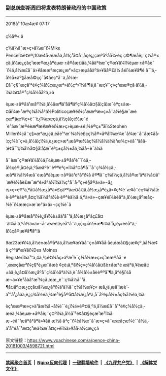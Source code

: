 ### 副总统彭斯周四将发表特朗普政府的中国政策
------------------------

<div class="published">
 <span class="date" title="ä¸­å½æ¶é´">
  <time datetime="2018-10-04T07:17:13+08:00">
   2018å¹´10æ4æ¥ 07:17
  </time>
 </span>
</div>
<br/>
<div class="wsw">
 <span class="dateline">
  ç½å®« â
 </span>
 <p>
  ç¾å½å¯æ»ç»å½­æ¯ï¼Mike Penceï¼é¢è®¡10æ4å·ææåä¸å11ç¹å¤å¨åçé¡¿çæºåºåå¾·éç ç©¶æåè¡¨ç½å®«çä¸­å½æ¿ç­ãç¹ææ®æ¿åºèµæ·±å®åæ­¤åä¸¾åäºèæ¯ç®æ¥ä¼ï¼èµæ·±å®åè¯´ï¼ä¸­å½æ­£å¨ä»¥åææªæçæ¿æ²»ãç»æµãåäºä»¥åå®£ä¼ åéï¼æ¥å¶é å¯¹ä¸­å½å±äº§åæå©çç¯å¢ãèç°å¨ä¸­å½æ­£å¨ç§¯æçå¹²é¢ç¾å½çæ¿æ²»ä½ç³»ï¼å¹¶ä¸å¨æç¥¨ç»ç¹ææ®çå·å½ä¸­ï¼ä¼¤å®³ç¾å½ååºä¸»ã
 </p>
 <p>
  èµæ·±å®åä¹æåºï¼ä¸­å½åæ¶ä¹åå¶äºç¾å½å¤§å­¦çå­¦æ¯èªç±ãæ­¤åï¼æ ¹æ®ç¾å½åªä½Politicoçæ¥éï¼ç¹ææ®æ»ç»å¨ä¼è§æ¯æèçæ¶åæ¾ç»è¯´è¿ï¼ææçä¸­å½çå­¦çé½æ¯é´è°ãæ ¹æ®éèæ¶æ¥æ¥éï¼æ»ç»èµæ·±é¡¾é®ç±³åï¼Stephen Millerï¼ç­å¨ç§»æ°æ¿ç­ä¸éåé¹°æ´¾ä½é£çç½å®«å®åï¼æ¾è¯å¾æ¨å¨åæ­¢åå­¦çç­¾è¯ç»ä¸­å½å­¦çï¼ä¸è¿æç»æ²¡æå®æ½ãç¾å½å½ä¼ä¹æ¾ç»éå¯¹å­å­å­¦é¢å¯¹ç¾å½å¤§å­¦å­¦æ¯èªç±çå½±åä¸¾åå¬è¯ä¼ã
 </p>
 <p>
  å¨èæ¯ç®æ¥ä¼å½ä¸­ï¼èµæ·±å®åä¹è¯´ï¼ä¸­å½çè®¸å¤è¡ä¸ºåæäºè¨è®ºèªç±ï¼å°¤å¶å¯¹å¨ç¾å½çä¸­æåªä½å½¢æå¯èæåºãèµæ·±å®åä¹è°å°ï¼å å®¶å¨ç¾å½çä¸­å½å®æ¹åªä½å¤å¹´æ¥é½åè£æ¯æ°é»åªä½ï¼ä½ç°å¨å·²ç»è§å®ä»ä»¬å¿é¡»ç»è®°ä¸ºå¤å½æ¿åºä»£çäººãæ­¤å¤ä¸­å½æ¿åºè¿ä»¥ç­¾è¯æ¥å¨èç¾å½å­¦èè·è®°èãè®¸å¤ç¾å½åªä½è·è®°èä¼å ä¸ºä»ä»¬çæ¥éï¼èé­å°ä¸­å½æ¿åºæåç­¾è¯ï¼ææç»æ´æ°ä»ä»¬çç­¾è¯ã
 </p>
 <p>
  èµæ·±å®åæåºï¼è¿å¥½è±åä¹å¯¹ä¸­å½æ¿åºâç£å¤´âï¼å ä¸ºå½ä»ä»¬å¨ææè¦è¡éå°å¨ä¸çççµå½±æ¶ï¼ä¹å¿é¡»èèå°ä¸­å½çå®¡æ¥å¶åº¦ã
 </p>
 <p>
  9æ23æ¥ï¼ä¸­å½è±æå®åªãä¸­å½æ¥æ¥ãå¨ç±å¥¥åå·åè¡éæå¤§çæ¥çº¸ãå¾æ¢å çºªäºæ¥ãï¼Des Moines Registerï¼ä¹°ä¸4ä¸ªçé¢ï¼åç»äºæ¹è¯ç¾å½æ»ç»ç¹ææ®åå¨è´¸ææçåæ³ï¼ç§°è¿æ¯âæè ¢çè¡ä¸ºâï¼ç»ç¾å½å¤§è±åæ°é æäºä¸¥éæå¤±ãä¸è¿å¤å½æ¿åºå¨ç¾å½åªä½ä¸è¯å¾å½±åèè®ºå¹¶ä¸å°è§ï¼åæ¬ä»¥è²åãå°æ¹¾ç­å¸ææ¸¸è¯´ç¾å½å¯¹å¶å¤äº¤æ¿ç­çå¤å½æ¿åºï¼ä¹ä¼å¨ç¾å½æ¥ç« æå¿ä¸æä¹¦æè´­ä¹°å¹¿åãä¸è¿ç¾å½éä¸¾æ³è§å®å¤å½æ¿åºä¸å¯åºèµå½±åç¾å½éä¸¾ã
 </p>
 <p>
  èç¹ææ®æ»ç»ä¹åæ¾å¬å¼è¯´è¿ï¼ä»è®¤ä¸ºä¸­å½æ­£å¨å¹²é¢ç¾å½çä¸­æéä¸¾ãèµæ·±å®åè¡¨ç¤ºï¼ä¸­å½å¹²é¢å¤§éçæ¹æ³ï¼åæ¬éå¯¹æäºå°åºä»¥åå·æ½å å³ç¨ï¼èå½­æ¯å¯æ»ç»å¨ææåçæ¼è¯´å½ä¸­ä¹å°éå¯¹æ­¤ç¹æä¾æ´å¤ç»èï¼ä»¥åå·ä½çæ¿ç­ã
 </p>
 <p>
 </p>
</div>

原文链接：https://www.voachinese.com/a/pence-china-20181003/4598721.html


------------------------
#### [禁闻聚合首页](https://github.com/gfw-breaker/banned-news/blob/master/README.md) &nbsp;|&nbsp; [Nginx反向代理](https://github.com/gfw-breaker/open-proxy/blob/master/README.md) &nbsp;|&nbsp;  [一键翻墙软件](https://github.com/gfw-breaker/nogfw/blob/master/README.md) &nbsp;|&nbsp; [《九评共产党》](https://github.com/gfw-breaker/9ping.md/blob/master/README.md#九评之一评共产党是什么) &nbsp;|&nbsp; [《解体党文化》](https://github.com/gfw-breaker/jtdwh.md/blob/master/README.md#绪论)
